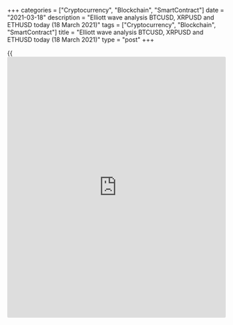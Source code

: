 +++
categories = ["Cryptocurrency", "Blockchain", "SmartContract"]
date = "2021-03-18"
description = "Elliott wave analysis BTCUSD, XRPUSD and ETHUSD today (18 March 2021)"
tags = ["Cryptocurrency", "Blockchain", "SmartContract"]
title = "Elliott wave analysis BTCUSD, XRPUSD and ETHUSD today (18 March 2021)"
type = "post"
+++

{{<iframe id="large-banner" src="https://www.bounty.group/#slide=4.0" width="100%" height="600" scrolling="no" style="border: 0px solid rgb(216, 221, 230); border-radius: 3px;">}}

2021-03-18

2021-03-18

Short-term forecast for BTCUSD, XRPUSD and ETHUSD 18.03.2021Roman Onegin

I welcome my readers!

I have prepared a short-term cryptocurrency forecast based on Elliott
wave analysis of Bitcoin, Ripple, and Ethereum. I offer entry signals to
trade each cryptocurrency.

The Ethereum seems to be forming a deeper correction than it was
expected in previous forecasts; this correction is about to finish now.
Next, the ETHUSD market will be forming the final impulse.

The article covers the following subjects:

## Elliott wave Bitcoin analysis

The most recent chart section displays the structure of the upward
impulse wave [3]. Within this wave, there has recently completed the
bearish corrective wave (4) a standard zigzag. Next, the market has
completed forming two small sub-waves 1 and 2 of the bullish impulse
wave (5). The market is now rising in wave 3, which could end at a level
of around 66300.00. Next, the price will slightly decline in correction
4, as it is outlined in the chart.

### Trading plan for [BTCUSD][1] today:

Buy 58877.50, TP 66300.00

* * *

## Elliott wave Ripple analysis

There is forming a simple down zigzag [A]-[B]-[C], with the impulse wave
[A] and corrective wave [B] completed inside. Correction [B] has a
complex structure of a triple zigzag (W)-(X)-(Y)-(X)-(Z). After the
indicated formation completed, the market has formed two small sub-waves
(1) and (2), which are the elements of the bearish impulse wave [C]. If
the assumption is correct, and the correction (2) has completed its
pattern, the price should be declining in impulse (3). The first target
to enter sell trades is the low at 0.424, marked by wave (XX).

### Trading plan for [XRPUSD][2] today:

Sell 0.471, TP 0.424

* * *

## Elliott wave Ethereum analysis

Ethereum continues forming a large upward impulse C, with the final,
fifth, leg unfolding inside. In wave [5], there is forming the sub-wave
(5), which also has an impulse structure. Most likely, there is
unfolding the bearish correction 4 as a simple zigzag. Impulse [a] and
correction [b] have completed. The price should be declining in the
final bearish impulse [c] towards a level of 1705.00. Next, the market
could turn up and start rising. Under the current conditions, one could
enter sell trades.

### Trading plan for [ETHUSD][3] **** today:

Sell 1829.35, TP 1705.00

* * *

P.S. Did you like my article? Share it in social networks: it will be
the best “thank you" :)

Ask me questions and comment below. I’ll be glad to answer your
questions and give necessary explanations.

 **Useful links:**

  * I recommend trying to trade with a reliable broker [here][4]. The system allows you to trade by yourself or copy successful traders from all across the globe.
  * Use my promo-code BLOG for getting deposit bonus 50% on LiteForex platform. Just enter this code in the appropriate field while [depositing][5] your trading account.
  * Telegram chat for traders: <t.me/liteforexengchat>. We are sharing the signals and trading experience
  * Telegram channel with high-quality analytics, Forex reviews, training articles, and other useful things for traders <t.me/liteforex>



## Price chart of BTCUSD in real time mode

The content of this article reflects the author’s opinion and does not
necessarily reflect the official position of LiteForex. The material
published on this page is provided for informational purposes only and
should not be considered as the provision of investment advice for the
purposes of Directive 2004/39/EC.

Rate this article:

{{value}}

( {{count}} {{title}} )

   1. my.liteforex.com/trading/chart?symbol=BTCUSD
   2. my.liteforex.com/trading/chart?symbol=XRPUSD
   3. my.liteforex.com/trading/chart?symbol=ETHUSD
   4. my.liteforex.com/?category=analysts-opinions&slug=short-term-forecast-for-[BTC](https://www.playgroundfx.com/blog/who-is-the-creator-of-bitcoin/)usd-xrpusd-and-ethusd-18032021&openPopup=%2Fregistration%2Fpopup&utm_source=blog&utm_medium=article&utm_campaign=bonus
   5. my.liteforex.com/deposit/?category=analysts-opinions&slug=short-term-forecast-for-[BTC](https://www.playgroundfx.com/blog/who-is-the-creator-of-bitcoin/)usd-xrpusd-and-ethusd-18032021&promo_code=BLOG&utm_source=blog&utm_medium=article&utm_campaign=bonus